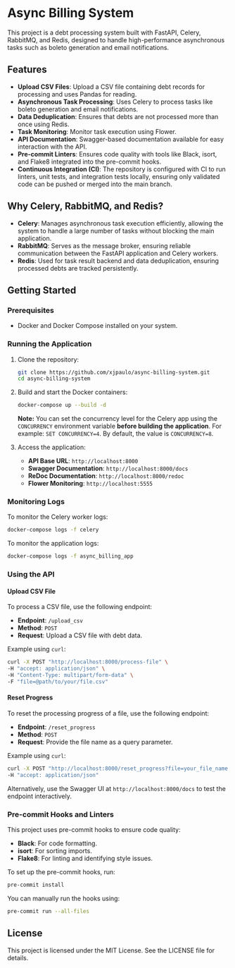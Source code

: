 # Async Billing System

This project is a debt processing system built with FastAPI, Celery, RabbitMQ, and Redis, designed to handle high-performance asynchronous tasks such as boleto generation and email notifications.

## Features

- **Upload CSV Files**: Upload a CSV file containing debt records for processing and uses Pandas for reading.
- **Asynchronous Task Processing**: Uses Celery to process tasks like boleto generation and email notifications.
- **Data Deduplication**: Ensures that debts are not processed more than once using Redis.
- **Task Monitoring**: Monitor task execution using Flower.
- **API Documentation**: Swagger-based documentation available for easy interaction with the API.
- **Pre-commit Linters**: Ensures code quality with tools like Black, isort, and Flake8 integrated into the pre-commit hooks.
- **Continuous Integration (CI)**: The repository is configured with CI to run linters, unit tests, and integration tests locally, ensuring only validated code can be pushed or merged into the main branch.

## Why Celery, RabbitMQ, and Redis?

- **Celery**: Manages asynchronous task execution efficiently, allowing the system to handle a large number of tasks without blocking the main application.
- **RabbitMQ**: Serves as the message broker, ensuring reliable communication between the FastAPI application and Celery workers.
- **Redis**: Used for task result backend and data deduplication, ensuring processed debts are tracked persistently.

## Getting Started

### Prerequisites

- Docker and Docker Compose installed on your system.

### Running the Application

1. Clone the repository:
   ```bash
   git clone https://github.com/xjpaulo/async-billing-system.git
   cd async-billing-system
   ```

2. Build and start the Docker containers:
   ```bash
   docker-compose up --build -d
   ```
   **Note:** You can set the concurrency level for the Celery app using the `CONCURRENCY` environment variable **before building the application**. For example: `SET CONCURRENCY=4`. By default, the value is `CONCURRENCY=8`.

3. Access the application:
   - **API Base URL**: `http://localhost:8000`
   - **Swagger Documentation**: `http://localhost:8000/docs`
   - **ReDoc Documentation**: `http://localhost:8000/redoc`
   - **Flower Monitoring**: `http://localhost:5555`

### Monitoring Logs

To monitor the Celery worker logs:
```bash
docker-compose logs -f celery
```

To monitor the application logs:
```bash
docker-compose logs -f async_billing_app
```

### Using the API

#### Upload CSV File
To process a CSV file, use the following endpoint:
- **Endpoint**: `/upload_csv`
- **Method**: `POST`
- **Request**: Upload a CSV file with debt data.

Example using `curl`:
```bash
curl -X POST "http://localhost:8000/process-file" \
-H "accept: application/json" \
-H "Content-Type: multipart/form-data" \
-F "file=@path/to/your/file.csv"
```

#### Reset Progress
To reset the processing progress of a file, use the following endpoint:
- **Endpoint**: `/reset_progress`
- **Method**: `POST`
- **Request**: Provide the file name as a query parameter.

Example using `curl`:
```bash
curl -X POST "http://localhost:8000/reset_progress?file=your_file_name.csv" \
-H "accept: application/json"
```

Alternatively, use the Swagger UI at `http://localhost:8000/docs` to test the endpoint interactively.

### Pre-commit Hooks and Linters

This project uses pre-commit hooks to ensure code quality:
- **Black**: For code formatting.
- **isort**: For sorting imports.
- **Flake8**: For linting and identifying style issues.

To set up the pre-commit hooks, run:
```bash
pre-commit install
```

You can manually run the hooks using:
```bash
pre-commit run --all-files
```

## License

This project is licensed under the MIT License. See the LICENSE file for details.
